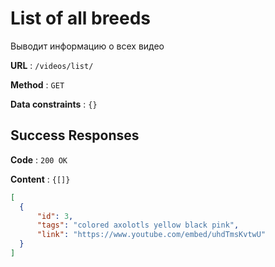 # List of all breeds

Выводит информацию о всех видео

**URL** : `/videos/list/`

**Method** : `GET`

**Data constraints** : `{}`

## Success Responses

**Code** : `200 OK`

**Content** : `{[]}`

```json
[
  {
      "id": 3,
      "tags": "colored axolotls yellow black pink",
      "link": "https://www.youtube.com/embed/uhdTmsKvtwU"
  }
]
```

